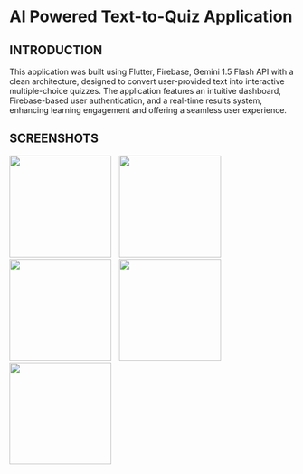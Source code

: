 # AI Powered Text-to-Quiz Application

## INTRODUCTION

This application was built using Flutter, Firebase, Gemini 1.5 Flash API with a clean architecture, designed to convert user-provided text into interactive multiple-choice quizzes. The application features an intuitive dashboard, Firebase-based user authentication, and a real-time results system, enhancing learning engagement and offering a seamless user experience. 

## SCREENSHOTS

<p>
  <img src="https://github.com/user-attachments/assets/bb592af8-fd1d-49ee-bdf3-716fb3dc8a65" width="180" style="margin-right: 10px;"/>
  <img src="https://github.com/user-attachments/assets/5d1b387b-eee2-428a-8ef8-ad5122fe2d74" width="180" style="margin-right: 10px;"/>
  <img src="https://github.com/user-attachments/assets/6a1c96d1-5520-4b3d-a895-78360e967678" width="180" style="margin-right: 10px;"/>
  <img src="https://github.com/user-attachments/assets/ba005ff1-4a7a-422f-96e7-dbad02f9e378" width="180" style="margin-right: 10px;"/>
  <img src="https://github.com/user-attachments/assets/acbbe67e-f701-43b6-9ebc-cbf2f679e335" width="180"/>
</p>
